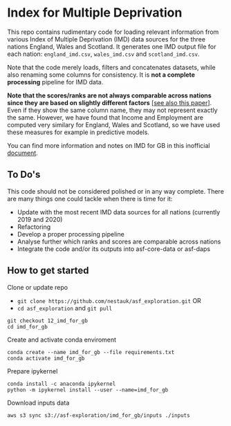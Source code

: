 # Index for Multiple Deprivation

This repo contains rudimentary code for loading relevant information from various Index of Multiple Deprivation (IMD) data sources for the three nations England, Wales and Scotland. It generates one IMD output file for each nation: `england_imd.csv`, `wales_imd.csv` and `scotland_imd.csv`.

Note that the code merely loads, filters and concatenates datasets, while also renaming some columns for consistency. It is **not a complete processing** pipeline for IMD data. 

**Note that the scores/ranks are not always comparable across nations since they are based on slightly different factors** [[see also this paper](https://www.researchgate.net/profile/Gary-Abel/publication/221696538_UK_indices_of_multiple_deprivation_-_A_way_to_make_comparisons_across_constituent_countries_easier/links/00b7d52c552a036655000000/UK-indices-of-multiple-deprivation-A-way-to-make-comparisons-across-constituent-countries-easier.pdf)]. Even if they show the same column name, they may not represent exactly the same. However, we have found that Income and Employment are computed very similary for England, Wales and Scotland, so we have used these measures for example in predictive models.  

You can find more information and notes on IMD for GB in this inofficial [document](https://docs.google.com/document/d/1juwDmIBhXCrml6-C1yF8qd2vyRXeaE93lJPwO_IxjX0/edit#heading=h.csycwr7foff0).

## To Do's

This code should not be considered polished or in any way complete. There are many things one could tackle when there is time for it:

- Update with the most recent IMD data sources for all nations (currently 2019 and 2020)
- Refactoring
- Develop a proper processing pipeline
- Analyse further which ranks and scores are comparable across nations
- Integrate the code and/or its outputs into asf-core-data or asf-daps


## How to get started

Clone or update repo

- ```git clone https://github.com/nestauk/asf_exploration.git``` OR
- ```cd asf_exploration``` and ```git pull``` 

```
git checkout 12_imd_for_gb
cd imd_for_gb
```

Create and activate conda enviroment

```
conda create --name imd_for_gb --file requirements.txt
conda activate imd_for_gb
```

Prepare ipykernel

```
conda install -c anaconda ipykernel
python -m ipykernel install --user --name=imd_for_gb
```

Download inputs data 

```
aws s3 sync s3://asf-exploration/imd_for_gb/inputs ./inputs
```